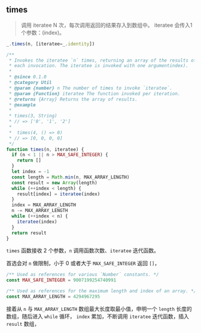 ## times

> 调用 iteratee N 次，每次调用返回的结果存入到数组中。 iteratee 会传入1个参数：(index)。

```js
_.times(n, [iteratee=_.identity])
```

```js
/**
 * Invokes the iteratee `n` times, returning an array of the results of
 * each invocation. The iteratee is invoked with one argumentindex).
 *
 * @since 0.1.0
 * @category Util
 * @param {number} n The number of times to invoke `iteratee`.
 * @param {Function} iteratee The function invoked per iteration.
 * @returns {Array} Returns the array of results.
 * @example
 *
 * times(3, String)
 * // => ['0', '1', '2']
 *
 *  times(4, () => 0)
 * // => [0, 0, 0, 0]
 */
function times(n, iteratee) {
  if (n < 1 || n > MAX_SAFE_INTEGER) {
    return []
  }
  let index = -1
  const length = Math.min(n, MAX_ARRAY_LENGTH)
  const result = new Array(length)
  while (++index < length) {
    result[index] = iteratee(index)
  }
  index = MAX_ARRAY_LENGTH
  n -= MAX_ARRAY_LENGTH
  while (++index < n) {
    iteratee(index)
  }
  return result
}
```

`times` 函数接收 2 个参数，`n` 调用函数次数、`iteratee` 迭代函数。

首选会对 `n` 做限制，小于 0 或者大于 `MAX_SAFE_INTEGER` 返回 `[]`，

```js
/** Used as references for various `Number` constants. */
const MAX_SAFE_INTEGER = 9007199254740991

/** Used as references for the maximum length and index of an array. */
const MAX_ARRAY_LENGTH = 4294967295
```

接着从 `n` 与 `MAX_ARRAY_LENGTH` 数组最大长度取最小值，申明一个 `length` 长度的数组，随后进入 `while` 循环， `index` 累加，不断调用 `iteratee` 迭代函数，插入 `result` 数组，

